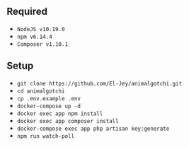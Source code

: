 ## Required
- `NodeJS v10.19.0`
- `npm v6.14.4`
- `Composer v1.10.1`

## Setup
- `git clone https://github.com/El-Jey/animalgotchi.git`
- `cd animalgotchi`
- `cp .env.example .env`
- `docker-compose up -d`
- `docker exec app npm install`
- `docker exec app composer install`
- `docker-compose exec app php artisan key:generate`
- `npm run watch-poll`